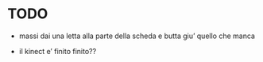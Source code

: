**TODO**
========

-   massi dai una letta alla parte della scheda e butta giu’ quello che manca

-   il kinect e’ finito finito??
